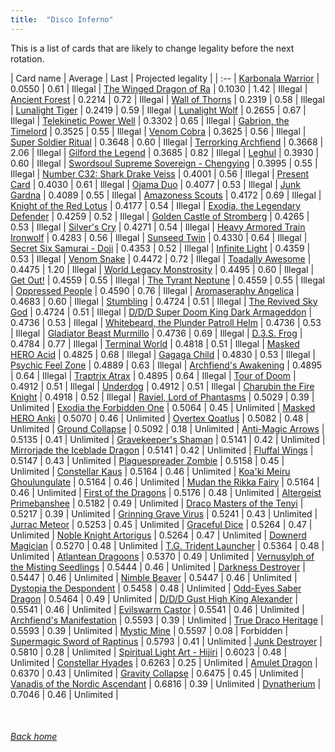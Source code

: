 ```yaml
---
title:  "Disco Inferno"
---
```


This is a list of cards that are likely to change legality before the next rotation.

| Card name | Average | Last | Projected legality |
| :-- |
[Karbonala Warrior](https://db.ygoprodeck.com/card/?search=Karbonala%20Warrior) | 0.0550 | 0.61 | Illegal |
[The Winged Dragon of Ra](https://db.ygoprodeck.com/card/?search=The%20Winged%20Dragon%20of%20Ra) | 0.1030 | 1.42 | Illegal |
[Ancient Forest](https://db.ygoprodeck.com/card/?search=Ancient%20Forest) | 0.2214 | 0.72 | Illegal |
[Wall of Thorns](https://db.ygoprodeck.com/card/?search=Wall%20of%20Thorns) | 0.2319 | 0.58 | Illegal |
[Lunalight Tiger](https://db.ygoprodeck.com/card/?search=Lunalight%20Tiger) | 0.2419 | 0.59 | Illegal |
[Lunalight Wolf](https://db.ygoprodeck.com/card/?search=Lunalight%20Wolf) | 0.2655 | 0.67 | Illegal |
[Telekinetic Power Well](https://db.ygoprodeck.com/card/?search=Telekinetic%20Power%20Well) | 0.3302 | 0.65 | Illegal |
[Gabrion, the Timelord](https://db.ygoprodeck.com/card/?search=Gabrion,%20the%20Timelord) | 0.3525 | 0.55 | Illegal |
[Venom Cobra](https://db.ygoprodeck.com/card/?search=Venom%20Cobra) | 0.3625 | 0.56 | Illegal |
[Super Soldier Ritual](https://db.ygoprodeck.com/card/?search=Super%20Soldier%20Ritual) | 0.3648 | 0.60 | Illegal |
[Terrorking Archfiend](https://db.ygoprodeck.com/card/?search=Terrorking%20Archfiend) | 0.3668 | 2.06 | Illegal |
[Gilford the Legend](https://db.ygoprodeck.com/card/?search=Gilford%20the%20Legend) | 0.3685 | 0.82 | Illegal |
[Leghul](https://db.ygoprodeck.com/card/?search=Leghul) | 0.3930 | 0.60 | Illegal |
[Swordsoul Supreme Sovereign - Chengying](https://db.ygoprodeck.com/card/?search=Swordsoul%20Supreme%20Sovereign%20-%20Chengying) | 0.3995 | 0.55 | Illegal |
[Number C32: Shark Drake Veiss](https://db.ygoprodeck.com/card/?search=Number%20C32:%20Shark%20Drake%20Veiss) | 0.4001 | 0.56 | Illegal |
[Present Card](https://db.ygoprodeck.com/card/?search=Present%20Card) | 0.4030 | 0.61 | Illegal |
[Ojama Duo](https://db.ygoprodeck.com/card/?search=Ojama%20Duo) | 0.4077 | 0.53 | Illegal |
[Junk Gardna](https://db.ygoprodeck.com/card/?search=Junk%20Gardna) | 0.4089 | 0.55 | Illegal |
[Amazoness Scouts](https://db.ygoprodeck.com/card/?search=Amazoness%20Scouts) | 0.4172 | 0.69 | Illegal |
[Knight of the Red Lotus](https://db.ygoprodeck.com/card/?search=Knight%20of%20the%20Red%20Lotus) | 0.4177 | 0.54 | Illegal |
[Exodia, the Legendary Defender](https://db.ygoprodeck.com/card/?search=Exodia,%20the%20Legendary%20Defender) | 0.4259 | 0.52 | Illegal |
[Golden Castle of Stromberg](https://db.ygoprodeck.com/card/?search=Golden%20Castle%20of%20Stromberg) | 0.4265 | 0.53 | Illegal |
[Silver's Cry](https://db.ygoprodeck.com/card/?search=Silver's%20Cry) | 0.4271 | 0.54 | Illegal |
[Heavy Armored Train Ironwolf](https://db.ygoprodeck.com/card/?search=Heavy%20Armored%20Train%20Ironwolf) | 0.4283 | 0.56 | Illegal |
[Sunseed Twin](https://db.ygoprodeck.com/card/?search=Sunseed%20Twin) | 0.4330 | 0.64 | Illegal |
[Secret Six Samurai - Doji](https://db.ygoprodeck.com/card/?search=Secret%20Six%20Samurai%20-%20Doji) | 0.4353 | 0.52 | Illegal |
[Infinite Light](https://db.ygoprodeck.com/card/?search=Infinite%20Light) | 0.4359 | 0.53 | Illegal |
[Venom Snake](https://db.ygoprodeck.com/card/?search=Venom%20Snake) | 0.4472 | 0.72 | Illegal |
[Toadally Awesome](https://db.ygoprodeck.com/card/?search=Toadally%20Awesome) | 0.4475 | 1.20 | Illegal |
[World Legacy Monstrosity](https://db.ygoprodeck.com/card/?search=World%20Legacy%20Monstrosity) | 0.4495 | 0.60 | Illegal |
[Get Out!](https://db.ygoprodeck.com/card/?search=Get%20Out!) | 0.4559 | 0.55 | Illegal |
[The Tyrant Neptune](https://db.ygoprodeck.com/card/?search=The%20Tyrant%20Neptune) | 0.4559 | 0.55 | Illegal |
[Oppressed People](https://db.ygoprodeck.com/card/?search=Oppressed%20People) | 0.4590 | 0.76 | Illegal |
[Aromaseraphy Angelica](https://db.ygoprodeck.com/card/?search=Aromaseraphy%20Angelica) | 0.4683 | 0.60 | Illegal |
[Stumbling](https://db.ygoprodeck.com/card/?search=Stumbling) | 0.4724 | 0.51 | Illegal |
[The Revived Sky God](https://db.ygoprodeck.com/card/?search=The%20Revived%20Sky%20God) | 0.4724 | 0.51 | Illegal |
[D/D/D Super Doom King Dark Armageddon](https://db.ygoprodeck.com/card/?search=D/D/D%20Super%20Doom%20King%20Dark%20Armageddon) | 0.4736 | 0.53 | Illegal |
[Whitebeard, the Plunder Patroll Helm](https://db.ygoprodeck.com/card/?search=Whitebeard,%20the%20Plunder%20Patroll%20Helm) | 0.4736 | 0.53 | Illegal |
[Gladiator Beast Murmillo](https://db.ygoprodeck.com/card/?search=Gladiator%20Beast%20Murmillo) | 0.4736 | 0.69 | Illegal |
[D.3.S. Frog](https://db.ygoprodeck.com/card/?search=D.3.S.%20Frog) | 0.4784 | 0.77 | Illegal |
[Terminal World](https://db.ygoprodeck.com/card/?search=Terminal%20World) | 0.4818 | 0.51 | Illegal |
[Masked HERO Acid](https://db.ygoprodeck.com/card/?search=Masked%20HERO%20Acid) | 0.4825 | 0.68 | Illegal |
[Gagaga Child](https://db.ygoprodeck.com/card/?search=Gagaga%20Child) | 0.4830 | 0.53 | Illegal |
[Psychic Feel Zone](https://db.ygoprodeck.com/card/?search=Psychic%20Feel%20Zone) | 0.4889 | 0.63 | Illegal |
[Archfiend's Awakening](https://db.ygoprodeck.com/card/?search=Archfiend's%20Awakening) | 0.4895 | 0.64 | Illegal |
[Traptrix Atrax](https://db.ygoprodeck.com/card/?search=Traptrix%20Atrax) | 0.4895 | 0.64 | Illegal |
[Tour of Doom](https://db.ygoprodeck.com/card/?search=Tour%20of%20Doom) | 0.4912 | 0.51 | Illegal |
[Underdog](https://db.ygoprodeck.com/card/?search=Underdog) | 0.4912 | 0.51 | Illegal |
[Charubin the Fire Knight](https://db.ygoprodeck.com/card/?search=Charubin%20the%20Fire%20Knight) | 0.4918 | 0.52 | Illegal |
[Raviel, Lord of Phantasms](https://db.ygoprodeck.com/card/?search=Raviel,%20Lord%20of%20Phantasms) | 0.5029 | 0.39 | Unlimited |
[Exodia the Forbidden One](https://db.ygoprodeck.com/card/?search=Exodia%20the%20Forbidden%20One) | 0.5064 | 0.45 | Unlimited |
[Masked HERO Anki](https://db.ygoprodeck.com/card/?search=Masked%20HERO%20Anki) | 0.5070 | 0.46 | Unlimited |
[Overtex Qoatlus](https://db.ygoprodeck.com/card/?search=Overtex%20Qoatlus) | 0.5082 | 0.48 | Unlimited |
[Ground Collapse](https://db.ygoprodeck.com/card/?search=Ground%20Collapse) | 0.5092 | 0.18 | Unlimited |
[Anti-Magic Arrows](https://db.ygoprodeck.com/card/?search=Anti-Magic%20Arrows) | 0.5135 | 0.41 | Unlimited |
[Gravekeeper's Shaman](https://db.ygoprodeck.com/card/?search=Gravekeeper's%20Shaman) | 0.5141 | 0.42 | Unlimited |
[Mirrorjade the Iceblade Dragon](https://db.ygoprodeck.com/card/?search=Mirrorjade%20the%20Iceblade%20Dragon) | 0.5141 | 0.42 | Unlimited |
[Fluffal Wings](https://db.ygoprodeck.com/card/?search=Fluffal%20Wings) | 0.5147 | 0.43 | Unlimited |
[Plaguespreader Zombie](https://db.ygoprodeck.com/card/?search=Plaguespreader%20Zombie) | 0.5158 | 0.45 | Unlimited |
[Constellar Kaus](https://db.ygoprodeck.com/card/?search=Constellar%20Kaus) | 0.5164 | 0.46 | Unlimited |
[Koa'ki Meiru Ghoulungulate](https://db.ygoprodeck.com/card/?search=Koa'ki%20Meiru%20Ghoulungulate) | 0.5164 | 0.46 | Unlimited |
[Mudan the Rikka Fairy](https://db.ygoprodeck.com/card/?search=Mudan%20the%20Rikka%20Fairy) | 0.5164 | 0.46 | Unlimited |
[First of the Dragons](https://db.ygoprodeck.com/card/?search=First%20of%20the%20Dragons) | 0.5176 | 0.48 | Unlimited |
[Altergeist Primebanshee](https://db.ygoprodeck.com/card/?search=Altergeist%20Primebanshee) | 0.5182 | 0.49 | Unlimited |
[Draco Masters of the Tenyi](https://db.ygoprodeck.com/card/?search=Draco%20Masters%20of%20the%20Tenyi) | 0.5217 | 0.39 | Unlimited |
[Grinning Grave Virus](https://db.ygoprodeck.com/card/?search=Grinning%20Grave%20Virus) | 0.5241 | 0.43 | Unlimited |
[Jurrac Meteor](https://db.ygoprodeck.com/card/?search=Jurrac%20Meteor) | 0.5253 | 0.45 | Unlimited |
[Graceful Dice](https://db.ygoprodeck.com/card/?search=Graceful%20Dice) | 0.5264 | 0.47 | Unlimited |
[Noble Knight Artorigus](https://db.ygoprodeck.com/card/?search=Noble%20Knight%20Artorigus) | 0.5264 | 0.47 | Unlimited |
[Downerd Magician](https://db.ygoprodeck.com/card/?search=Downerd%20Magician) | 0.5270 | 0.48 | Unlimited |
[T.G. Trident Launcher](https://db.ygoprodeck.com/card/?search=T.G.%20Trident%20Launcher) | 0.5364 | 0.48 | Unlimited |
[Atlantean Dragoons](https://db.ygoprodeck.com/card/?search=Atlantean%20Dragoons) | 0.5370 | 0.49 | Unlimited |
[Vernusylph of the Misting Seedlings](https://db.ygoprodeck.com/card/?search=Vernusylph%20of%20the%20Misting%20Seedlings) | 0.5444 | 0.46 | Unlimited |
[Darkness Destroyer](https://db.ygoprodeck.com/card/?search=Darkness%20Destroyer) | 0.5447 | 0.46 | Unlimited |
[Nimble Beaver](https://db.ygoprodeck.com/card/?search=Nimble%20Beaver) | 0.5447 | 0.46 | Unlimited |
[Dystopia the Despondent](https://db.ygoprodeck.com/card/?search=Dystopia%20the%20Despondent) | 0.5458 | 0.48 | Unlimited |
[Odd-Eyes Saber Dragon](https://db.ygoprodeck.com/card/?search=Odd-Eyes%20Saber%20Dragon) | 0.5464 | 0.49 | Unlimited |
[D/D/D Gust High King Alexander](https://db.ygoprodeck.com/card/?search=D/D/D%20Gust%20High%20King%20Alexander) | 0.5541 | 0.46 | Unlimited |
[Evilswarm Castor](https://db.ygoprodeck.com/card/?search=Evilswarm%20Castor) | 0.5541 | 0.46 | Unlimited |
[Archfiend's Manifestation](https://db.ygoprodeck.com/card/?search=Archfiend's%20Manifestation) | 0.5593 | 0.39 | Unlimited |
[True Draco Heritage](https://db.ygoprodeck.com/card/?search=True%20Draco%20Heritage) | 0.5593 | 0.39 | Unlimited |
[Mystic Mine](https://db.ygoprodeck.com/card/?search=Mystic%20Mine) | 0.5597 | 0.08 | Forbidden |
[Supermagic Sword of Raptinus](https://db.ygoprodeck.com/card/?search=Supermagic%20Sword%20of%20Raptinus) | 0.5793 | 0.41 | Unlimited |
[Junk Destroyer](https://db.ygoprodeck.com/card/?search=Junk%20Destroyer) | 0.5810 | 0.28 | Unlimited |
[Spiritual Light Art - Hijiri](https://db.ygoprodeck.com/card/?search=Spiritual%20Light%20Art%20-%20Hijiri) | 0.6023 | 0.48 | Unlimited |
[Constellar Hyades](https://db.ygoprodeck.com/card/?search=Constellar%20Hyades) | 0.6263 | 0.25 | Unlimited |
[Amulet Dragon](https://db.ygoprodeck.com/card/?search=Amulet%20Dragon) | 0.6370 | 0.43 | Unlimited |
[Gravity Collapse](https://db.ygoprodeck.com/card/?search=Gravity%20Collapse) | 0.6475 | 0.45 | Unlimited |
[Vanadis of the Nordic Ascendant](https://db.ygoprodeck.com/card/?search=Vanadis%20of%20the%20Nordic%20Ascendant) | 0.6816 | 0.39 | Unlimited |
[Dynatherium](https://db.ygoprodeck.com/card/?search=Dynatherium) | 0.7046 | 0.46 | Unlimited |

<br>

###### [Back home](index)